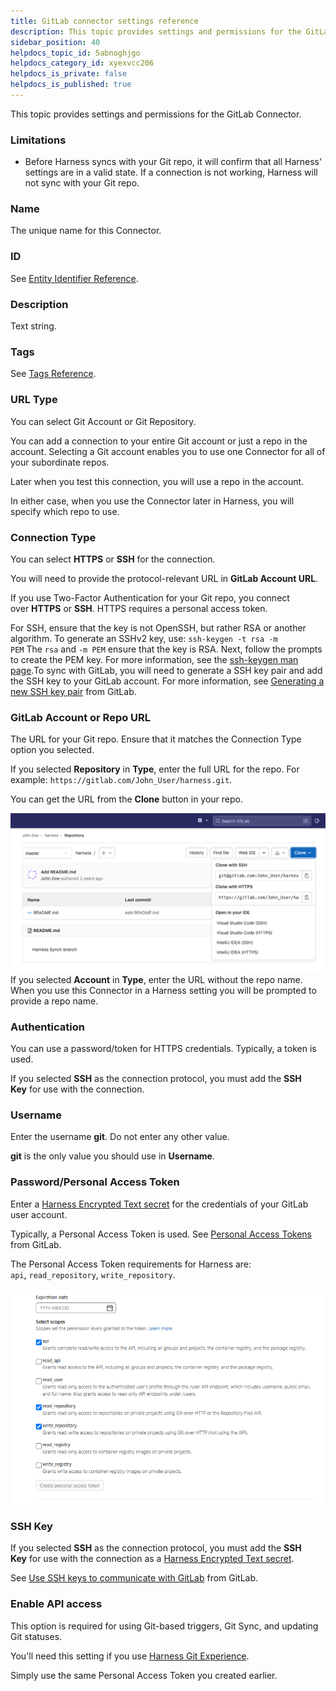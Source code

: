 ```yaml
---
title: GitLab connector settings reference
description: This topic provides settings and permissions for the GitLab Connector. Limitations. Before Harness syncs with your Git repo, it will confirm that all Harness' settings are in a valid state. If a conn…
sidebar_position: 40
helpdocs_topic_id: 5abnoghjgo
helpdocs_category_id: xyexvcc206
helpdocs_is_private: false
helpdocs_is_published: true
---
```


This topic provides settings and permissions for the GitLab Connector.

### Limitations

* Before Harness syncs with your Git repo, it will confirm that all Harness' settings are in a valid state. If a connection is not working, Harness will not sync with your Git repo.

### Name

The unique name for this Connector.

### ID

See [Entity Identifier Reference](../../../20_References/entity-identifier-reference.md).

### Description

Text string.

### Tags

See [Tags Reference](../../../20_References/tags-reference.md).

### URL Type

You can select Git Account or Git Repository.

You can add a connection to your entire Git account or just a repo in the account. Selecting a Git account enables you to use one Connector for all of your subordinate repos.

Later when you test this connection, you will use a repo in the account.

In either case, when you use the Connector later in Harness, you will specify which repo to use.

### Connection Type

You can select **HTTPS** or **SSH** for the connection.

You will need to provide the protocol-relevant URL in **GitLab Account URL**.

If you use Two-Factor Authentication for your Git repo, you connect over **HTTPS** or **SSH**. HTTPS requires a personal access token.

For SSH, ensure that the key is not OpenSSH, but rather RSA or another algorithm. To generate an SSHv2 key, use: `ssh-keygen -t rsa -m PEM` The `rsa` and `-m PEM` ensure that the key is RSA. Next, follow the prompts to create the PEM key. For more information, see the [ssh-keygen man page](https://linux.die.net/man/1/ssh-keygen).To sync with GitLab, you will need to generate a SSH key pair and add the SSH key to your GitLab account. For more information, see [Generating a new SSH key pair](https://gitlab.com/help/ssh/README#generating-a-new-ssh-key-pair) from GitLab.

### GitLab Account or Repo URL

The URL for your Git repo. Ensure that it matches the Connection Type option you selected.

If you selected **Repository** in **Type**, enter the full URL for the repo. For example: `https://gitlab.com/John_User/harness.git`.

You can get the URL from the **Clone** button in your repo.

![](./static/git-lab-connector-settings-reference-03.png)
If you selected **Account** in **Type**, enter the URL without the repo name. When you use this Connector in a Harness setting you will be prompted to provide a repo name.

### Authentication

You can use a password/token for HTTPS credentials. Typically, a token is used.

If you selected **SSH** as the connection protocol, you must add the **SSH Key** for use with the connection. 

### Username

Enter the username **git**. Do not enter any other value.

**git** is the only value you should use in **Username**.

### Password/Personal Access Token

Enter a [Harness Encrypted Text secret](../../../Secrets/2-add-use-text-secrets.md) for the credentials of your GitLab user account.

Typically, a Personal Access Token is used. See [Personal Access Tokens](https://docs.gitlab.com/ee/user/profile/personal_access_tokens.html) from GitLab.

The Personal Access Token requirements for Harness are: `api`, `read_repository`, `write_repository`.

![](./static/git-lab-connector-settings-reference-04.png)
### SSH Key

If you selected **SSH** as the connection protocol, you must add the **SSH Key** for use with the connection as a [Harness Encrypted Text secret](../../../Secrets/2-add-use-text-secrets.md).

See [Use SSH keys to communicate with GitLab](https://docs.gitlab.com/ee/user/ssh.html) from GitLab.

### Enable API access

This option is required for using Git-based triggers, Git Sync, and updating Git statuses. 

You'll need this setting if you use [Harness Git Experience](https://harness.helpdocs.io/article/grfeel98am).

Simply use the same Personal Access Token you created earlier.

